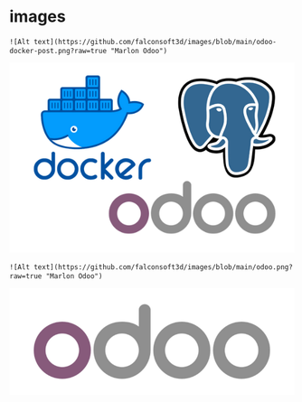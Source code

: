 # images

```
![Alt text](https://github.com/falconsoft3d/images/blob/main/odoo-docker-post.png?raw=true "Marlon Odoo")
```

![Alt text](https://github.com/falconsoft3d/images/blob/main/odoo-docker-post.png?raw=true "Marlon Odoo")


```
![Alt text](https://github.com/falconsoft3d/images/blob/main/odoo.png?raw=true "Marlon Odoo")
```

![Alt text](https://github.com/falconsoft3d/images/blob/main/odoo.png?raw=true "Marlon Odoo")

